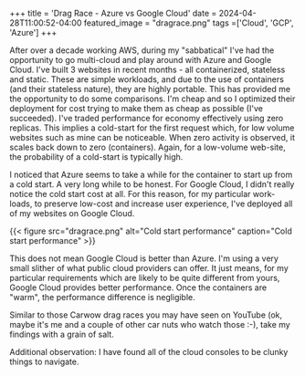 +++
title = 'Drag Race - Azure vs Google Cloud'
date = 2024-04-28T11:00:52-04:00
featured_image = "dragrace.png"
tags =['Cloud', 'GCP', 'Azure']
+++

After over a decade working AWS, during my "sabbatical" I've had the opportunity to go multi-cloud and play around with Azure and Google Cloud. I've built 3 websites in recent months - all containerized, stateless and static. These are simple workloads, and due to the use of containers (and their stateless nature), they are highly portable. This has provided me the opportunity to do some comparisons. I'm cheap and so I optimized their deployment for cost trying to make them as cheap as possible (I've succeeded). I've traded performance for economy effectively using zero replicas. This implies a cold-start for the first request which, for low volume websites such as mine can be noticeable. When zero activity is observed, it scales back down to zero (containers). Again, for a low-volume web-site, the probability of a cold-start is typically high.

I noticed that Azure seems to take a while for the container to start up from a cold start. A very long while to be honest. For Google Cloud, I didn't really notice the cold start cost at all. For this reason, for my particular work-loads, to preserve low-cost and increase user experience, I've deployed all of my websites on Google Cloud.

{{< figure src="dragrace.png" alt="Cold start performance" caption="Cold start performance" >}}

This does not mean Google Cloud is better than Azure. I'm using a very small slither of what public cloud providers can offer. It just means, for my particular requirements which are likely to be quite different from yours, Google Cloud provides better performance. Once the containers are "warm", the performance difference is negligible.

Similar to those Carwow drag races you may have seen on YouTube (ok, maybe it's me and a couple of other car nuts who watch those :-), take my findings with a grain of salt.

Additional observation: I have found all of the cloud consoles to be clunky things to navigate.
